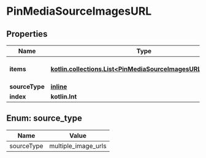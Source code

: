
# PinMediaSourceImagesURL

## Properties
Name | Type | Description | Notes
------------ | ------------- | ------------- | -------------
**items** | [**kotlin.collections.List&lt;PinMediaSourceImagesURLItemsInner&gt;**](PinMediaSourceImagesURLItemsInner.md) | Array with image objects. | 
**sourceType** | [**inline**](#SourceType) |  |  [optional]
**index** | **kotlin.Int** |  |  [optional]


<a id="SourceType"></a>
## Enum: source_type
Name | Value
---- | -----
sourceType | multiple_image_urls



